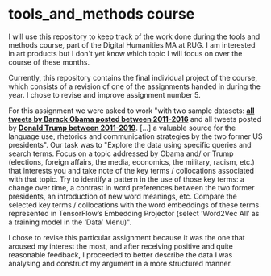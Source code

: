 # tools_and_methods course 

I will use this repository to keep track of the work done during the tools and methods course, part of the Digital Humanities MA at RUG. I am interested in art products but I don't yet know which topic I will focus on over the course of these months.

Currently, this repository contains the final individual project of the course, which consists of a revision of one of the assignments handed in during the year. I chose to revise and improve assignment number 5.

For this assignment we were asked to work "with two sample datasets: __[all tweets by Barack Obama posted between 2011-2016](https://voyant-tools.org/?corpus=d03f56cf1f086b9393401332276a1a1d)__ and all tweets posted by __[Donald Trump between 2011-2019](https://voyant-tools.org/?corpus=0cb0d286fd9ff4f87308ee0cb22ace28)__. [...] a valuable source for the language use, rhetorics and communication strategies by the two former US presidents". Our task was to "Explore the data using specific queries and search terms. Focus on a topic addressed by Obama and/ or Trump (elections, foreign affairs, the media, economics, the military, racism, etc.) that interests you and take note of the key terms / collocations associated with that topic. Try to identify a pattern in the use of those key terms: a change over time, a contrast in word preferences between the two former presidents, an introduction of new word meanings, etc. Compare the selected key terms / collocations with the word embeddings of these terms represented in TensorFlow’s Embedding Projector (select ‘Word2Vec All’ as a training model in the ‘Data’ Menu)".

I chose to revise this particular assignment because it was the one that aroused my interest the most, and after receiving positive and quite reasonable feedback, I proceeded to better describe the data I was analysing and construct my argument in a more structured manner. 

